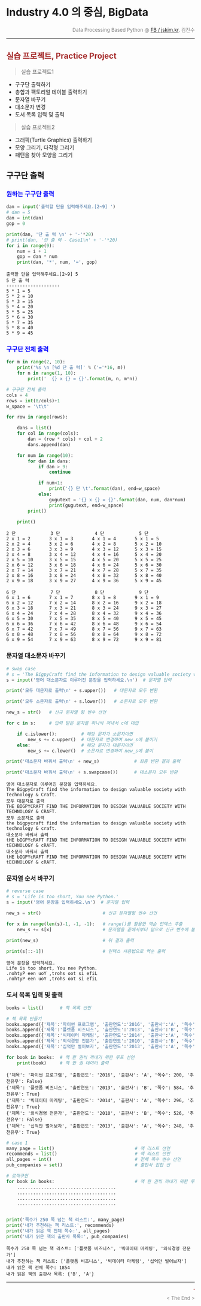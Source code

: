 # Industry 4.0 의 중심, BigData

<div align='right'><font size=2 color='gray'>Data Processing Based Python @ <font color='blue'><a href='https://www.facebook.com/jskim.kr'>FB / jskim.kr</a></font>, 김진수</font></div>
<hr>

## <font color='brown'>실습 프로젝트, Practice Project</font>
> 실습 프로젝트1
- 구구단 출력하기
- 총합과 팩토리얼 테이블 출력하기
- 문자열 바꾸기 
- 대소문자 변경
- 도서 목록 입력 및 출력

> 실습 프로젝트2 
- 그래픽(Turtle Graphics) 출력하기
- 모양 그리기, 다각형 그리기
- 패턴을 찾아 모양을 그리기


## 구구단 출력

### <font color='blue'> 원하는 구구단 출력 </font>


```python
dan = input('출력할 단을 입력해주세요.[2~9] ')
# dan = 5
dan = int(dan)
gop = 0

print(dan, '단 출 력 \n' + '-'*20)
# print(dan, '단 출 력 - Case1\n' + '-'*20)
for i in range(9):
    num = i + 1
    gop = dan * num
    print(dan, '*', num, '=', gop)

```

    출력할 단을 입력해주세요.[2~9] 5
    5 단 출 력 
    --------------------
    5 * 1 = 5
    5 * 2 = 10
    5 * 3 = 15
    5 * 4 = 20
    5 * 5 = 25
    5 * 6 = 30
    5 * 7 = 35
    5 * 8 = 40
    5 * 9 = 45
    

### <font color='blue'> 구구단 전체 출력 </font>

``` python
for m in range(2, 10):
    print('%s \n [%d 단 출 력]' % ('='*16, m))
    for n in range(1, 10):
        print('  {} x {} = {}'.format(m, n, m*n))
```


```python
# 구구단 전체 출력
cols = 4
rows = int(8/cols)+1
w_space = '\t\t'

for row in range(rows):

    dans = list()
    for col in range(cols):
        dan = (row * cols) + col + 2
        dans.append(dan)

    for num in range(10):
        for dan in dans:
            if dan > 9:
                continue

            if num<1:
                print('{} 단 \t'.format(dan), end=w_space)
            else:
                gugutext = '{} x {} = {}'.format(dan, num, dan*num)
                print(gugutext, end=w_space)
        print()

    print()


```

    2 단 			3 단 			4 단 			5 단 			
    2 x 1 = 2		3 x 1 = 3		4 x 1 = 4		5 x 1 = 5		
    2 x 2 = 4		3 x 2 = 6		4 x 2 = 8		5 x 2 = 10		
    2 x 3 = 6		3 x 3 = 9		4 x 3 = 12		5 x 3 = 15		
    2 x 4 = 8		3 x 4 = 12		4 x 4 = 16		5 x 4 = 20		
    2 x 5 = 10		3 x 5 = 15		4 x 5 = 20		5 x 5 = 25		
    2 x 6 = 12		3 x 6 = 18		4 x 6 = 24		5 x 6 = 30		
    2 x 7 = 14		3 x 7 = 21		4 x 7 = 28		5 x 7 = 35		
    2 x 8 = 16		3 x 8 = 24		4 x 8 = 32		5 x 8 = 40		
    2 x 9 = 18		3 x 9 = 27		4 x 9 = 36		5 x 9 = 45		
    
    6 단 			7 단 			8 단 			9 단 			
    6 x 1 = 6		7 x 1 = 7		8 x 1 = 8		9 x 1 = 9		
    6 x 2 = 12		7 x 2 = 14		8 x 2 = 16		9 x 2 = 18		
    6 x 3 = 18		7 x 3 = 21		8 x 3 = 24		9 x 3 = 27		
    6 x 4 = 24		7 x 4 = 28		8 x 4 = 32		9 x 4 = 36		
    6 x 5 = 30		7 x 5 = 35		8 x 5 = 40		9 x 5 = 45		
    6 x 6 = 36		7 x 6 = 42		8 x 6 = 48		9 x 6 = 54		
    6 x 7 = 42		7 x 7 = 49		8 x 7 = 56		9 x 7 = 63		
    6 x 8 = 48		7 x 8 = 56		8 x 8 = 64		9 x 8 = 72		
    6 x 9 = 54		7 x 9 = 63		8 x 9 = 72		9 x 9 = 81		
    
    
    
    
    
    
    
    
    
    
    
    
    

### 문자열 대소문자 바꾸기


```python
# swap case
# s = 'The BigpyCraft find the information to design valuable society with Technology & Craft.'
s = input('영어 대소문자로 이루어진 문장을 입력하세요.\n')  # 문자열 입력

print('모두 대문자로 출력\n' + s.upper())   # 대문자로 모두 변환

print('모두 소문자로 출력\n' + s.lower())   # 소문자로 모두 변환

new_s = str()   # 신규 문자열 형 변수 선언

for c in s:     # 입력 받은 문자를 하나씩 꺼내서 c에 대입

    if c.islower():         # 해당 문자가 소문자이면
        new_s += c.upper()  # 대문자로 변경하여 new_s에 붙이기
    else:                   # 해당 문자가 대문자이면
        new_s += c.lower()  # 소문자로 변경하여 new_s에 붙이

print('대소문자 바꿔서 출력\n' + new_s)             # 최종 변환 결과 출력

print('대소문자 바꿔서 출력\n' + s.swapcase())      # 대소문자 모두 변환


```

    영어 대소문자로 이루어진 문장을 입력하세요.
    The BigpyCraft find the information to design valuable society with Technology & Craft.
    모두 대문자로 출력
    THE BIGPYCRAFT FIND THE INFORMATION TO DESIGN VALUABLE SOCIETY WITH TECHNOLOGY & CRAFT.
    모두 소문자로 출력
    the bigpycraft find the information to design valuable society with technology & craft.
    대소문자 바꿔서 출력
    tHE bIGPYcRAFT FIND THE INFORMATION TO DESIGN VALUABLE SOCIETY WITH tECHNOLOGY & cRAFT.
    대소문자 바꿔서 출력
    tHE bIGPYcRAFT FIND THE INFORMATION TO DESIGN VALUABLE SOCIETY WITH tECHNOLOGY & cRAFT.
    

### 문자열 순서 바꾸기


```python
# reverse case
# s = 'Life is too short, You nee Python.'
s = input('영어 문장을 입력하세요.\n')  # 문자열 입력

new_s = str()                       # 신규 문자열형 변수 선언

for x in range(len(s)-1, -1, -1):   # range()를 활용한 역순 인덱스 추출
    new_s += s[x]                   # 문자열을 끝에서부터 앞으로 신규 변수에 붙이기

print(new_s)                        # 위 결과 출력

print(s[::-1])                      # 인덱스 사용법으로 역순 출력

```

    영어 문장을 입력하세요.
    Life is too short, You nee Python.
    .nohtyP een uoY ,trohs oot si efiL
    .nohtyP een uoY ,trohs oot si efiL
    

### 도서 목록 입력 및 출력


```python
books = list()      # 책 목록 선언

# 책 목록 만들기
books.append({'제목':'파이썬 프로그램', '출판연도':'2016', '출판사':'A', '쪽수':200, '추천유무':False})
books.append({'제목':'플랫폼 비즈니스', '출판연도':'2013', '출판사':'B', '쪽수':584, '추천유무':True})
books.append({'제목':'빅데이터 마케팅', '출판연도':'2014', '출판사':'A', '쪽수':296, '추천유무':True})
books.append({'제목':'외식경영 전문가', '출판연도':'2010', '출판사':'B', '쪽수':526, '추천유무':False})
books.append({'제목':'십억만 벌어보자', '출판연도':'2013', '출판사':'A', '쪽수':248, '추천유무':True})

for book in books:  # 책 한 권씩 꺼내기 위한 루프 선언
    print(book)     # 책 한 권 데이터 출력

```

    {'제목': '파이썬 프로그램', '출판연도': '2016', '출판사': 'A', '쪽수': 200, '추천유무': False}
    {'제목': '플랫폼 비즈니스', '출판연도': '2013', '출판사': 'B', '쪽수': 584, '추천유무': True}
    {'제목': '빅데이터 마케팅', '출판연도': '2014', '출판사': 'A', '쪽수': 296, '추천유무': True}
    {'제목': '외식경영 전문가', '출판연도': '2010', '출판사': 'B', '쪽수': 526, '추천유무': False}
    {'제목': '십억만 벌어보자', '출판연도': '2013', '출판사': 'A', '쪽수': 248, '추천유무': True}
    


```python
# case 1
many_page = list()                              # 책 리스트 선언
recommends = list()                             # 책 리스트 선언
all_pages = int()                               # 전체 쪽수 변수 선언
pub_companies = set()                           # 출판사 집합 선

# 로직구현
for book in books:                              # 책 한 권씩 꺼내기 위한 루프 선언
	.....................................
	.....................................
	.....................................
	.....................................


print('쪽수가 250 쪽 넘는 책 리스트:', many_page)
print('내가 추천하는 책 리스트:', recommends)
print('내가 읽은 책 전체 쪽수:', all_pages)
print('내가 읽은 책의 출판사 목록:', pub_companies)

```

    쪽수가 250 쪽 넘는 책 리스트: ['플랫폼 비즈니스', '빅데이터 마케팅', '외식경영 전문가']
    내가 추천하는 책 리스트: ['플랫폼 비즈니스', '빅데이터 마케팅', '십억만 벌어보자']
    내가 읽은 책 전체 쪽수: 1854
    내가 읽은 책의 출판사 목록: {'B', 'A'}
    
    

<hr>
<marquee><font size=3 color='brown'>The BigpyCraft find the information to design valuable society with Technology & Craft.</font></marquee>
<div align='right'><font size=2 color='gray'> &lt; The End &gt; </font></div>
